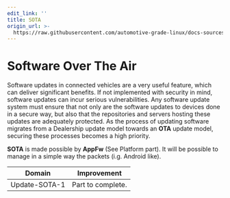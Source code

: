```yaml
---
edit_link: ''
title: SOTA
origin_url: >-
  https://raw.githubusercontent.com/automotive-grade-linux/docs-sources/master/docs/security-blueprint/part-8/2-SOTA.md
---
```


<!-- WARNING: This file is generated by fetch_docs.js using /home/boron/Documents/AGL/docs-webtemplate/site/_data/tocs/architecture/master/security_blueprint-security-blueprint-book.yml -->

# Software Over The Air

Software updates in connected vehicles are a very useful feature, which can
deliver significant benefits. If not implemented with security in mind,
software updates can incur serious vulnerabilities. Any software update system
must ensure that not only are the software updates to devices done in a secure way,
but also that the repositories and servers hosting these updates are adequately
protected. As the process of updating software migrates from a Dealership update model
towards an **OTA** update model, securing these processes becomes a high priority.

**SOTA** is made possible by **AppFw** (See Platform part). It will be possible
to manage in a simple way the packets (i.g. Android like).

<!-- section-todo -->

Domain        | Improvement
------------- | -----------------
Update-SOTA-1 | Part to complete.

<!-- end-section-todo -->
